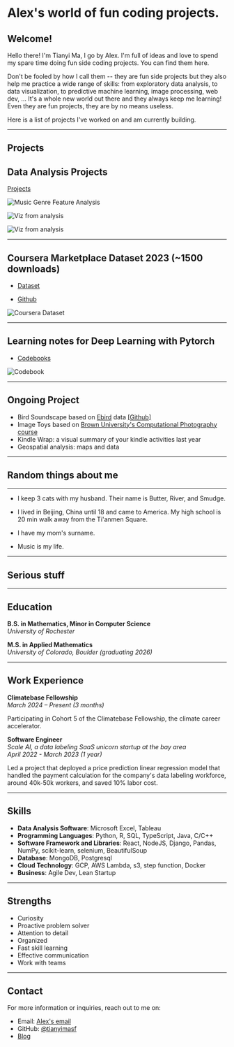 # Alex's world of fun coding projects.


## Welcome!

Hello there! I'm Tianyi Ma, I go by Alex. I'm full of ideas and love to spend my spare time doing fun side coding projects. You can find them here. 

Don't be fooled by how I call them -- they are fun side projects but they also help me practice a wide range of skills: from exploratory data analysis, to data visualization, to predictive machine learning, image processing, web dev, ... It's a whole new world out there and they always keep me learning! Even they are fun projects, they are by no means useless.

Here is a list of projects I've worked on and am currently building.

---

## Projects

## Data Analysis Projects

[Projects](/notebooks/analysis-projects.md)

![Music Genre Feature Analysis](/Images/valence_viz.png)

![Viz from analysis](/Images/7.png)

![Viz from analysis](/Images/job_title_viz.png)

---

## Coursera Marketplace Dataset 2023 (~1500 downloads)

- [Dataset](https://www.kaggle.com/datasets/tianyimasf/coursera-course-dataset)

- [Github](https://github.com/tianyimasf/tidy-tuesday-social-dataset-analysis/blob/main/scrapping_coursera.py)

![Coursera Dataset](/Images/dataset-cover.jpg)

---

## Learning notes for Deep Learning with Pytorch

- [Codebooks](https://github.com/tianyimasf/deep-learning-pytorch)

![Codebook](/Images/code.png)

---

## Ongoing Project

- Bird Soundscape based on [Ebird](https://ebird.org/) data [\[Github\]](https://github.com/tianyimasf/bird-sound-scape/blob/main/data%20preprocessing.ipynb)
- Image Toys based on [Brown University's Computational Photography course](https://browncsci1290.github.io/webpage/#H2_12)
- Kindle Wrap: a visual summary of your kindle activities last year
- Geospatial analysis: maps and data

---

## Random things about me

---

- I keep 3 cats with my husband. Their name is Butter, River, and Smudge. 

- I lived in Beijing, China until 18 and came to America. My high school is 20 min walk away from the Ti'anmen Square.

- I have my mom's surname.

- Music is my life.

---

## Serious stuff

---

## Education

**B.S. in Mathematics, Minor in Computer Science**  
_University of Rochester_  

**M.S. in Applied Mathematics**  
_University of Colorado, Boulder (graduating 2026)_  


---

##  Work Experience

**Climatebase Fellowship**    
_March 2024 – Present (3 months)_

Participating in Cohort 5 of the Climatebase Fellowship, the climate career accelerator.



**Software Engineer**  
_Scale AI, a data labeling SaaS unicorn startup at the bay area_  
_April 2022 - March 2023 (1 year)_

Led a project that deployed a price prediction linear regression model that handled the payment calculation for the company's data labeling workforce, around 40k-50k workers, and saved 10% labor cost.

---

##  Skills

- **Data Analysis Software**: Microsoft Excel, Tableau
- **Programming Languages**: Python, R, SQL, TypeScript, Java, C/C++
- **Software Framework and Libraries**: React, NodeJS, Django, Pandas, NumPy, scikit-learn, selenium, BeautifulSoup
- **Database**: MongoDB, Postgresql
- **Cloud Technology**: GCP, AWS Lambda, s3, step function, Docker
- **Business**: Agile Dev, Lean Startup

---

##  Strengths

- Curiosity
- Proactive problem solver
- Attention to detail
- Organized
- Fast skill learning
- Effective communication
- Work with teams

---

##  Contact

For more information or inquiries, reach out to me on:
* Email: <a href="mailto:alex.ma@colorado.edu">Alex's email</a>
* GitHub: [@tianyimasf](https://github.com/tianyimasf)
* <a href="https://tianyimasf.github.io/ai/">Blog</a>



